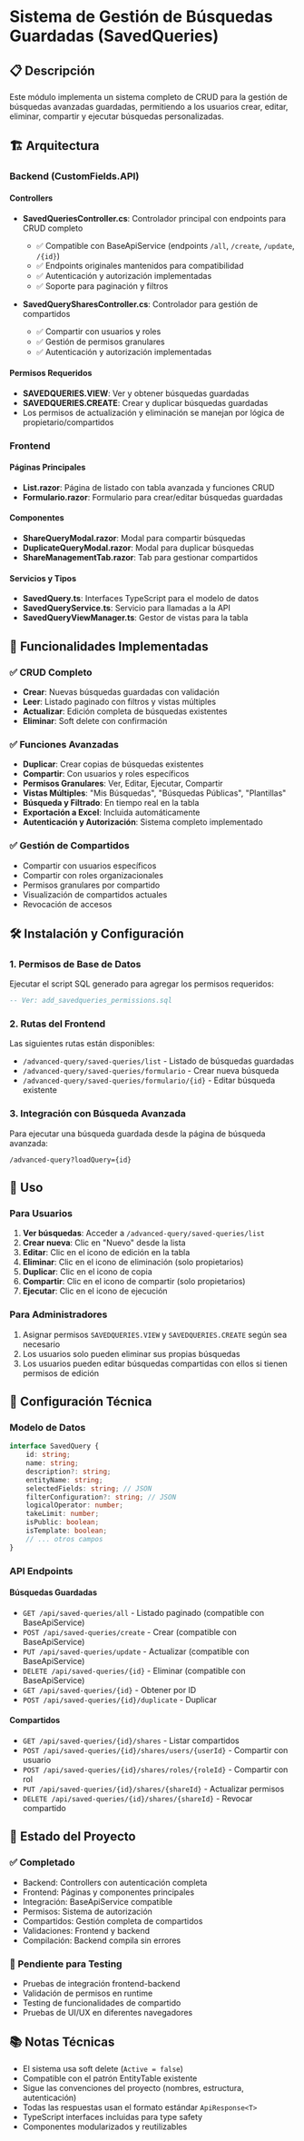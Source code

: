 # Sistema de Gestión de Búsquedas Guardadas (SavedQueries)

## 📋 Descripción

Este módulo implementa un sistema completo de CRUD para la gestión de búsquedas avanzadas guardadas, permitiendo a los usuarios crear, editar, eliminar, compartir y ejecutar búsquedas personalizadas.

## 🏗️ Arquitectura

### Backend (CustomFields.API)

#### Controllers
- **SavedQueriesController.cs**: Controlador principal con endpoints para CRUD completo
  - ✅ Compatible con BaseApiService (endpoints `/all`, `/create`, `/update`, `/{id}`)
  - ✅ Endpoints originales mantenidos para compatibilidad
  - ✅ Autenticación y autorización implementadas
  - ✅ Soporte para paginación y filtros

- **SavedQuerySharesController.cs**: Controlador para gestión de compartidos
  - ✅ Compartir con usuarios y roles
  - ✅ Gestión de permisos granulares
  - ✅ Autenticación y autorización implementadas

#### Permisos Requeridos
- **SAVEDQUERIES.VIEW**: Ver y obtener búsquedas guardadas
- **SAVEDQUERIES.CREATE**: Crear y duplicar búsquedas guardadas
- Los permisos de actualización y eliminación se manejan por lógica de propietario/compartidos

### Frontend 

#### Páginas Principales
- **List.razor**: Página de listado con tabla avanzada y funciones CRUD
- **Formulario.razor**: Formulario para crear/editar búsquedas guardadas

#### Componentes
- **ShareQueryModal.razor**: Modal para compartir búsquedas
- **DuplicateQueryModal.razor**: Modal para duplicar búsquedas  
- **ShareManagementTab.razor**: Tab para gestionar compartidos

#### Servicios y Tipos
- **SavedQuery.ts**: Interfaces TypeScript para el modelo de datos
- **SavedQueryService.ts**: Servicio para llamadas a la API
- **SavedQueryViewManager.ts**: Gestor de vistas para la tabla

## 🚀 Funcionalidades Implementadas

### ✅ CRUD Completo
- **Crear**: Nuevas búsquedas guardadas con validación
- **Leer**: Listado paginado con filtros y vistas múltiples
- **Actualizar**: Edición completa de búsquedas existentes
- **Eliminar**: Soft delete con confirmación

### ✅ Funciones Avanzadas
- **Duplicar**: Crear copias de búsquedas existentes
- **Compartir**: Con usuarios y roles específicos
- **Permisos Granulares**: Ver, Editar, Ejecutar, Compartir
- **Vistas Múltiples**: "Mis Búsquedas", "Búsquedas Públicas", "Plantillas"
- **Búsqueda y Filtrado**: En tiempo real en la tabla
- **Exportación a Excel**: Incluida automáticamente
- **Autenticación y Autorización**: Sistema completo implementado

### ✅ Gestión de Compartidos
- Compartir con usuarios específicos
- Compartir con roles organizacionales
- Permisos granulares por compartido
- Visualización de compartidos actuales
- Revocación de accesos

## 🛠️ Instalación y Configuración

### 1. Permisos de Base de Datos
Ejecutar el script SQL generado para agregar los permisos requeridos:
```sql
-- Ver: add_savedqueries_permissions.sql
```

### 2. Rutas del Frontend
Las siguientes rutas están disponibles:
- `/advanced-query/saved-queries/list` - Listado de búsquedas guardadas
- `/advanced-query/saved-queries/formulario` - Crear nueva búsqueda
- `/advanced-query/saved-queries/formulario/{id}` - Editar búsqueda existente

### 3. Integración con Búsqueda Avanzada
Para ejecutar una búsqueda guardada desde la página de búsqueda avanzada:
```
/advanced-query?loadQuery={id}
```

## 📝 Uso

### Para Usuarios
1. **Ver búsquedas**: Acceder a `/advanced-query/saved-queries/list`
2. **Crear nueva**: Clic en "Nuevo" desde la lista
3. **Editar**: Clic en el icono de edición en la tabla
4. **Eliminar**: Clic en el icono de eliminación (solo propietarios)
5. **Duplicar**: Clic en el icono de copia
6. **Compartir**: Clic en el icono de compartir (solo propietarios)
7. **Ejecutar**: Clic en el icono de ejecución

### Para Administradores
1. Asignar permisos `SAVEDQUERIES.VIEW` y `SAVEDQUERIES.CREATE` según sea necesario
2. Los usuarios solo pueden eliminar sus propias búsquedas
3. Los usuarios pueden editar búsquedas compartidas con ellos si tienen permisos de edición

## 🔧 Configuración Técnica

### Modelo de Datos
```typescript
interface SavedQuery {
    id: string;
    name: string;
    description?: string;
    entityName: string;
    selectedFields: string; // JSON
    filterConfiguration?: string; // JSON
    logicalOperator: number;
    takeLimit: number;
    isPublic: boolean;
    isTemplate: boolean;
    // ... otros campos
}
```

### API Endpoints

#### Búsquedas Guardadas
- `GET /api/saved-queries/all` - Listado paginado (compatible con BaseApiService)
- `POST /api/saved-queries/create` - Crear (compatible con BaseApiService)
- `PUT /api/saved-queries/update` - Actualizar (compatible con BaseApiService)
- `DELETE /api/saved-queries/{id}` - Eliminar (compatible con BaseApiService)
- `GET /api/saved-queries/{id}` - Obtener por ID
- `POST /api/saved-queries/{id}/duplicate` - Duplicar

#### Compartidos
- `GET /api/saved-queries/{id}/shares` - Listar compartidos
- `POST /api/saved-queries/{id}/shares/users/{userId}` - Compartir con usuario
- `POST /api/saved-queries/{id}/shares/roles/{roleId}` - Compartir con rol
- `PUT /api/saved-queries/{id}/shares/{shareId}` - Actualizar permisos
- `DELETE /api/saved-queries/{id}/shares/{shareId}` - Revocar compartido

## 🎯 Estado del Proyecto

### ✅ Completado
- Backend: Controllers con autenticación completa
- Frontend: Páginas y componentes principales
- Integración: BaseApiService compatible
- Permisos: Sistema de autorización
- Compartidos: Gestión completa de compartidos
- Validaciones: Frontend y backend
- Compilación: Backend compila sin errores

### 🔄 Pendiente para Testing
- Pruebas de integración frontend-backend
- Validación de permisos en runtime
- Testing de funcionalidades de compartido
- Pruebas de UI/UX en diferentes navegadores

## 📚 Notas Técnicas

- El sistema usa soft delete (`Active = false`)
- Compatible con el patrón EntityTable existente
- Sigue las convenciones del proyecto (nombres, estructura, autenticación)
- Todas las respuestas usan el formato estándar `ApiResponse<T>`
- TypeScript interfaces incluidas para type safety
- Componentes modularizados y reutilizables